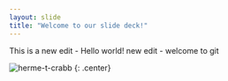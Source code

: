 ```yaml
---
layout: slide
title: "Welcome to our slide deck!"
---
```

This is a new edit - Hello world!
new edit - welcome to git 

![herme-t-crabb](https://octodex.github.com/images/herme-t-crabb.png)
{: .center}
